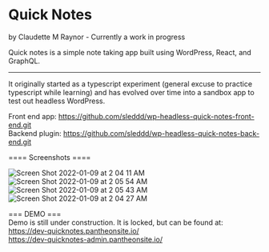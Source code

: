 # Quick Notes 
by Claudette M Raynor - Currently a work in progress

Quick notes is a simple note taking app built using WordPress, React, and GraphQL.

----
It originally started as a typescript experiment (general excuse to practice typescript while learning) and has evolved over time into a sandbox app to test out headless WordPress.

Front end app: https://github.com/sleddd/wp-headless-quick-notes-front-end.git  \
Backend plugin: https://github.com/sleddd/wp-headless-quick-notes-back-end.git 

==== Screenshots ====

![Screen Shot 2022-01-09 at 2 04 11 AM](https://user-images.githubusercontent.com/1176945/148678634-befe0442-4269-4090-9b68-404e009dcde0.png)
![Screen Shot 2022-01-09 at 2 05 54 AM](https://user-images.githubusercontent.com/1176945/148678630-3e26db7c-dcfd-4898-8302-b72c97e7db4e.png)
![Screen Shot 2022-01-09 at 2 05 43 AM](https://user-images.githubusercontent.com/1176945/148678632-a7c49816-7865-48c4-ac8e-351a7a81482a.png)
![Screen Shot 2022-01-09 at 2 04 27 AM](https://user-images.githubusercontent.com/1176945/148678633-7b983266-8f22-41c6-80e8-2f9176351ce8.png)

=== DEMO === \
Demo is still under construction. It is locked, but can be found at: \
https://dev-quicknotes.pantheonsite.io/ \
https://dev-quicknotes-admin.pantheonsite.io/



